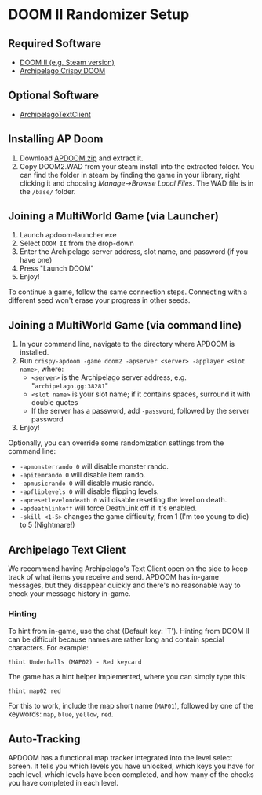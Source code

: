 # DOOM II Randomizer Setup

## Required Software

- [DOOM II (e.g. Steam version)](https://store.steampowered.com/app/2280/DOOM__DOOM_II/)
- [Archipelago Crispy DOOM](https://github.com/Daivuk/apdoom/releases)

## Optional Software

- [ArchipelagoTextClient](https://github.com/ArchipelagoMW/Archipelago/releases)

## Installing AP Doom
1. Download [APDOOM.zip](https://github.com/Daivuk/apdoom/releases) and extract it.
2. Copy DOOM2.WAD from your steam install into the extracted folder.
   You can find the folder in steam by finding the game in your library,
   right clicking it and choosing *Manage→Browse Local Files*. The WAD file is in the `/base/` folder.

## Joining a MultiWorld Game (via Launcher)

1. Launch apdoom-launcher.exe
2. Select `DOOM II` from the drop-down
3. Enter the Archipelago server address, slot name, and password (if you have one)
4. Press "Launch DOOM"
5. Enjoy!

To continue a game, follow the same connection steps.
Connecting with a different seed won't erase your progress in other seeds.

## Joining a MultiWorld Game (via command line)

1. In your command line, navigate to the directory where APDOOM is installed.
2. Run `crispy-apdoom -game doom2 -apserver <server> -applayer <slot name>`, where:
    - `<server>` is the Archipelago server address, e.g. "`archipelago.gg:38281`"
    - `<slot name>` is your slot name; if it contains spaces, surround it with double quotes
    - If the server has a password, add `-password`, followed by the server password
3. Enjoy!

Optionally, you can override some randomization settings from the command line:
- `-apmonsterrando 0` will disable monster rando.
- `-apitemrando 0` will disable item rando.
- `-apmusicrando 0` will disable music rando.
- `-apfliplevels 0` will disable flipping levels.
- `-apresetlevelondeath 0` will disable resetting the level on death.
- `-apdeathlinkoff` will force DeathLink off if it's enabled.
- `-skill <1-5>` changes the game difficulty, from 1 (I'm too young to die) to 5 (Nightmare!)

## Archipelago Text Client

We recommend having Archipelago's Text Client open on the side to keep track of what items you receive and send.
APDOOM has in-game messages,
but they disappear quickly and there's no reasonable way to check your message history in-game.

### Hinting

To hint from in-game, use the chat (Default key: 'T'). Hinting from DOOM II can be difficult because names are rather long and contain special characters. For example:
```
!hint Underhalls (MAP02) - Red keycard
```
The game has a hint helper implemented, where you can simply type this:
```
!hint map02 red
```
For this to work, include the map short name (`MAP01`), followed by one of the keywords: `map`, `blue`, `yellow`, `red`.

## Auto-Tracking

APDOOM has a functional map tracker integrated into the level select screen.
It tells you which levels you have unlocked, which keys you have for each level, which levels have been completed,
and how many of the checks you have completed in each level.
